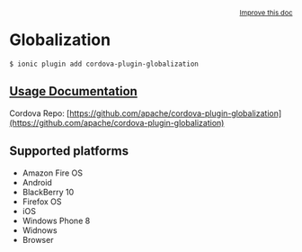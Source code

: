 
<a style="float:right;font-size:12px;" href="http://github.com/driftyco/ionic-native/edit/master/src/@ionic-native/plugins/globalization/index.ts#L0">
  Improve this doc
</a>

# Globalization
<!-- end header block -->

```
$ ionic plugin add cordova-plugin-globalization
```

## [Usage Documentation](https://ionicframework.com/docs/v2/native/globalization/)

Cordova Repo: [https://github.com/apache/cordova-plugin-globalization](https://github.com/apache/cordova-plugin-globalization)

<!-- description -->


<!-- @platforms tag -->
## Supported platforms

- Amazon Fire OS
- Android
- BlackBerry 10
- Firefox OS
- iOS
- Windows Phone 8
- Widnows
- Browser

<!-- @platforms tag end -->
<!-- end for prop in method.decorators[0].argumentInfo -->
<!-- end content block -->
<!-- end body block -->
